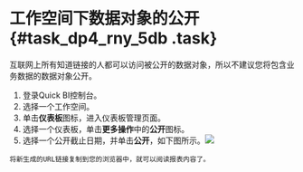 # 工作空间下数据对象的公开 {#task_dp4_rny_5db .task}

互联网上所有知道链接的人都可以访问被公开的数据对象，所以不建议您将包含业务数据的数据对象公开。

1.   登录Quick BI控制台。 
2.   选择一个工作空间。 
3.   单击**仪表板**图标，进入仪表板管理页面。 
4.  选择一个仪表板，单击**更多操作**中的**公开**图标。 
5.   选择一个公开截止日期，并单击**公开**，如下图所示。![](http://static-aliyun-doc.oss-cn-hangzhou.aliyuncs.com/assets/img/9172/15363188991521_zh-CN.png)

 

    将新生成的URL链接复制到您的浏览器中，就可以阅读报表内容了。


